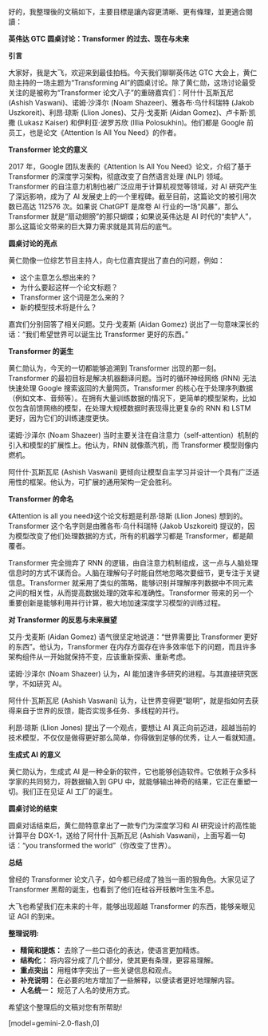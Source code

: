好的，我整理後的文稿如下，主要目標是讓內容更清晰、更有條理，並更適合閱讀：

**英伟达 GTC 圆桌讨论：Transformer 的过去、现在与未来**

**引言**

大家好，我是大飞，欢迎来到最佳拍档。今天我们聊聊英伟达 GTC 大会上，黄仁勋主持的一场主题为“Transforming AI”的圆桌讨论。除了黄仁勋，这场讨论最受关注的是被称为“Transformer 论文八子”的重磅嘉宾们：阿什什·瓦斯瓦尼 (Ashish Vaswani)、诺姆·沙泽尔 (Noam Shazeer)、雅各布·乌什科瑞特 (Jakob Uszkoreit)、利昂·琼斯 (Llion Jones)、艾丹·戈麦斯 (Aidan Gomez)、卢卡斯·凯撒 (Lukasz Kaiser) 和伊利亚·波罗苏欣 (Illia Polosukhin)。他们都是 Google 前员工，也是论文《Attention Is All You Need》的作者。

**Transformer 论文的意义**

2017 年，Google 团队发表的《Attention Is All You Need》论文，介绍了基于 Transformer 的深度学习架构，彻底改变了自然语言处理 (NLP) 领域。Transformer 的自注意力机制也被广泛应用于计算机视觉等领域，对 AI 研究产生了深远影响，成为了 AI 发展史上的一个里程碑。截至目前，这篇论文的被引用次数已高达 112576 次。如果说 ChatGPT 是席卷 AI 行业的一场“风暴”，那么 Transformer 就是“扇动翅膀”的那只蝴蝶；如果说英伟达是 AI 时代的“卖铲人”，那么这篇论文带来的巨大算力需求就是其背后的底气。

**圆桌讨论的亮点**

黄仁勋像一位综艺节目主持人，向七位嘉宾提出了直白的问题，例如：

*   这个主意怎么想出来的？
*   为什么要起这样一个论文标题？
*   Transformer 这个词是怎么来的？
*   新的模型技术将是什么？

嘉宾们分别回答了相关问题。艾丹·戈麦斯 (Aidan Gomez) 说出了一句意味深长的话：“我们希望世界可以诞生比 Transformer 更好的东西。”

**Transformer 的诞生**

黄仁勋认为，今天的一切都能够追溯到 Transformer 出现的那一刻。Transformer 的最初目标是解决机器翻译问题。当时的循环神经网络 (RNN) 无法快速处理 Google 搜索返回的大量网页。Transformer 的核心在于处理序列数据（例如文本、音频等）。在拥有大量训练数据的情况下，更简单的模型架构，比如仅包含前馈网络的模型，在处理大规模数据时表现得比更复杂的 RNN 和 LSTM 更好，因为它们的训练速度更快。

诺姆·沙泽尔 (Noam Shazeer) 当时主要关注在自注意力（self-attention）机制的引入和模型的扩展性上。他认为，RNN 就像蒸汽机，而 Transformer 模型则像内燃机。

阿什什·瓦斯瓦尼 (Ashish Vaswani) 更倾向让模型自主学习并设计一个具有广泛适用性的框架。他认为，可扩展的通用架构一定会胜利。

**Transformer 的命名**

《Attention is all you need》这个论文标题是利昂·琼斯 (Llion Jones) 想到的。Transformer 这个名字则是由雅各布·乌什科瑞特 (Jakob Uszkoreit) 提议的，因为模型改变了他们处理数据的方式，所有的机器学习都是 Transformer，都是颠覆者。

Transformer 完全抛弃了 RNN 的逻辑，由自注意力机制组成，这一点与人脑处理信息时的方式不谋而合。人脑在理解句子时能自然地忽略次要细节，更专注于关键信息。Transformer 就采用了类似的策略，能够识别并理解序列数据中不同元素之间的相关性，从而提高数据处理的效率和准确性。Transformer 带来的另一个重要创新是能够利用并行计算，极大地加速深度学习模型的训练过程。

**对 Transformer 的反思与未来展望**

艾丹·戈麦斯 (Aidan Gomez) 语气很坚定地说道：“世界需要比 Transformer 更好的东西”。他认为，Transformer 在内存方面存在许多效率低下的问题，而且许多架构组件从一开始就保持不变，应该重新探索、重新考虑。

诺姆·沙泽尔 (Noam Shazeer) 认为，AI 能加速许多研究的进程。与其直接研究医学，不如研究 AI。

阿什什·瓦斯瓦尼 (Ashish Vaswani) 认为，让世界变得更“聪明”，就是指如何去获得来自于世界的反馈，能否实现多任务、多线程的并行。

利昂·琼斯 (Llion Jones) 提出了一个观点，要想让 AI 真正向前迈进，超越当前的技术模型，不仅仅是做得更好那么简单，你得做到足够的优秀，让人一看就知道。

**生成式 AI 的意义**

黄仁勋认为，生成式 AI 是一种全新的软件，它也能够创造软件。它依赖于众多科学家的共同努力，将数据输入到 GPU 中，就能够输出神奇的结果，它正在重塑一切。我们正在见证 AI 工厂的诞生。

**圆桌讨论的结束**

圆桌对话结束后，黄仁勋特意拿出了一款专门为深度学习和 AI 研究设计的高性能计算平台 DGX-1，送给了阿什什·瓦斯瓦尼 (Ashish Vaswani)，上面写着一句话：“you transformed the world”（你改变了世界）。

**总结**

曾经的 Transformer 论文八子，如今都已经成了独当一面的狠角色。大家见证了 Transformer 黑帮的诞生，也看到了他们在硅谷开枝散叶生生不息。

大飞也希望我们在未来的十年，能够出现超越 Transformer 的东西，能够亲眼见证 AGI 的到来。

**整理说明:**

*   **精简和提炼：** 去除了一些口语化的表达，使语言更加精炼。
*   **结构化：** 将内容分成了几个部分，使其更有条理，更容易理解。
*   **重点突出：** 用粗体字突出了一些关键信息和观点。
*   **补充说明：** 在必要的地方增加了一些解释，以便读者更好地理解内容。
*   **人名统一：** 规范了人名的使用方式。

希望这个整理后的文稿对您有所帮助!

[model=gemini-2.0-flash,0]
